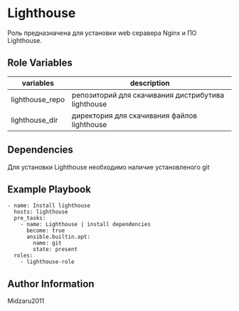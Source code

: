 Lighthouse
=========

Роль предназначена для установки web серавера Nginx и ПО Lighthouse.

Role Variables
--------------

| variables | description |
|--------|-----------|
| lighthouse_repo | репозиторий для скачивания дистрибутива lighthouse |
| lighthouse_dir | директория для скачивания файлов lighthouse |



Dependencies
------------

Для установки Lighthouse необходимо наличие установленого git

Example Playbook
----------------
```
- name: Install lighthouse
  hosts: lighthouse
  pre_tasks:
    - name: Lighthouse | install dependencies
      become: true
      ansible.builtin.apt:
        name: git
        state: present
  roles:
    - lighthouse-role
```

Author Information
------------------

Midzaru2011
